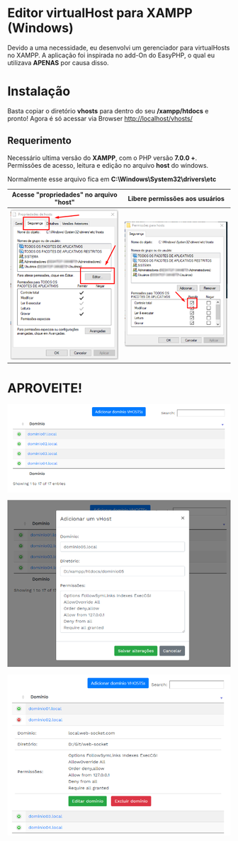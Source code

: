 # Editor virtualHost para XAMPP (Windows)

Devido a uma necessidade, eu desenvolvi um gerenciador para virtualHosts no XAMPP.
A aplicação foi inspirada no add-On do EasyPHP, o qual eu utilizava **APENAS** por causa disso. 

# Instalação

Basta copiar o diretório **vhosts** para dentro do seu **/xampp/htdocs** e pronto!
Agora é só acessar via Browser [http://localhost/vhosts/](http://localhost/vhosts/)

## Requerimento

Necessário ultima versão do **XAMPP**, com o PHP versão **7.0.0 +**.
Permissões de acesso, leitura e edição no arquivo **host** do windows.

Normalmente esse arquivo fica em **C:\Windows\System32\drivers\etc**
     
| Acesse "propriedades" no arquivo "host" | Libere permissões aos usuários |
|--|--|
| ![enter image description here](https://github.com/agencia-feats/virtual-host-XAMPP/blob/master/vhosts/permissao_01.png?raw=true) | ![enter image description here](https://github.com/agencia-feats/virtual-host-XAMPP/blob/master/vhosts/permissao_02.png?raw=true) |

# APROVEITE!

![enter image description here](https://github.com/agencia-feats/virtual-host-XAMPP/blob/master/vhosts/Screenshot_1.png?raw=true)

![enter image description here](https://github.com/agencia-feats/virtual-host-XAMPP/blob/master/vhosts/Screenshot_2.png?raw=true)

![enter image description here](https://github.com/agencia-feats/virtual-host-XAMPP/blob/master/vhosts/Screenshot_3.png?raw=true)
